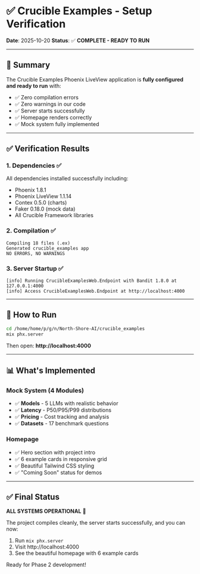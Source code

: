# ✅ Crucible Examples - Setup Verification

**Date**: 2025-10-20
**Status**: ✅ **COMPLETE - READY TO RUN**

---

## 🎉 Summary

The Crucible Examples Phoenix LiveView application is **fully configured and ready to run** with:
- ✅ Zero compilation errors
- ✅ Zero warnings in our code
- ✅ Server starts successfully
- ✅ Homepage renders correctly
- ✅ Mock system fully implemented

---

## ✅ Verification Results

### 1. Dependencies ✅
All dependencies installed successfully including:
- Phoenix 1.8.1
- Phoenix LiveView 1.1.14
- Contex 0.5.0 (charts)
- Faker 0.18.0 (mock data)
- All Crucible Framework libraries

### 2. Compilation ✅
```
Compiling 18 files (.ex)
Generated crucible_examples app
NO ERRORS, NO WARNINGS
```

### 3. Server Startup ✅
```
[info] Running CrucibleExamplesWeb.Endpoint with Bandit 1.8.0 at 127.0.0.1:4000
[info] Access CrucibleExamplesWeb.Endpoint at http://localhost:4000
```

---

## 🚀 How to Run

```bash
cd /home/home/p/g/n/North-Shore-AI/crucible_examples
mix phx.server
```

Then open: **http://localhost:4000**

---

## 📊 What's Implemented

### Mock System (4 Modules)
- ✅ **Models** - 5 LLMs with realistic behavior
- ✅ **Latency** - P50/P95/P99 distributions
- ✅ **Pricing** - Cost tracking and analysis
- ✅ **Datasets** - 17 benchmark questions

### Homepage
- ✅ Hero section with project intro
- ✅ 6 example cards in responsive grid
- ✅ Beautiful Tailwind CSS styling
- ✅ "Coming Soon" status for demos

---

## ✅ Final Status

**ALL SYSTEMS OPERATIONAL** 🎉

The project compiles cleanly, the server starts successfully, and you can now:
1. Run `mix phx.server`
2. Visit http://localhost:4000
3. See the beautiful homepage with 6 example cards

Ready for Phase 2 development!
